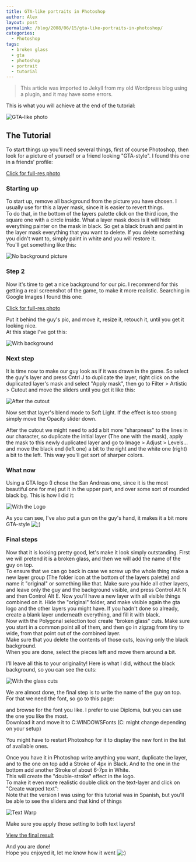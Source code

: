 ```yaml
---
title: GTA-like portraits in Photoshop
author: Alex
layout: post
permalink: /blog/2008/06/15/gta-like-portraits-in-photoshop/
categories:
  - Photoshop
tags:
  - broken glass
  - gta
  - photoshop
  - portrait
  - tutorial
--- 
```


> This article was imported to Jekyll from my old Wordpress blog using a plugin, and it may have some errors.

This is what you will achieve at the end of the tutorial:

![GTA-like photo](http://urbanoalvarez.es/blog/wp-content/uploads/2008/06/paul.jpg)


## The Tutorial

To start things up you\'ll need several things, first of course Photoshop, then look for a picture of yourself or a friend looking \"GTA-style\". I found this one in a friends\' profile:

[Click for full-res photo][4]

 [4]: http://urbanoalvarez.es/blog/wp-content/uploads/2008/06/img_0087.jpg

### Starting up

To start up, remove all background from the picture you have chosen. I usually use for this a layer mask, since it is easier to revert things.  
To do that, in the bottom of the layers palette click on the third icon, the square one with a circle inside. What a layer mask does is it will hide everything painter on the mask in black. So get a black brush and paint in the layer mask everything that you want to delete. If you delete something you didn\'t want to, simply paint in white and you will restore it.  
You\'ll get something like this:

![No background picture][5]

### Step 2

 [5]: http://urbanoalvarez.es/blog/wp-content/uploads/2008/06/1.jpg "No background picture"

Now it\'s time to get a nice background for our pic. I recommend for this getting a real screenshot of the game, to make it more realistic. Searching in Google Images I found this one:

[Click for full-res photo][4]

Put it behind the guy\'s pic, and move it, resize it, retouch it, until you get it looking nice.  
At this stage I\'ve got this:

 [7]: http://www.joergspielt.de/wp-content/uploads/gta-san-andreas.jpg

![With background][8]

### Next step

 [8]: http://urbanoalvarez.es/blog/wp-content/uploads/2008/06/2.jpg "With background"

It is time now to make our guy look as if it was drawn in the game. So select the guy\'s layer and press Cntrl J to duplicate the layer, right click on the duplicated layer\'s mask and select \"Apply mask\", then go to Filter > Artistic > Cutout and move the sliders until you get it like this:

![After the cutout][9]

Now set that layer\'s blend mode to Soft Light. If the effect is too strong simply move the Opacity slider down.

 [9]: http://urbanoalvarez.es/blog/wp-content/uploads/2008/06/3.jpg "After the cutout"

After the cutout we might need to add a bit more \"sharpness\" to the lines in our character, so duplicate the initial layer (The one with the mask), apply the mask to this newly duplicated layer and go to Image > Adjust > Levels... and move the black end (left one) a bit to the right and the white one (right) a bit to the left. This way you\'ll get sort of sharper colors.

### What now

Using a GTA logo (I chose the San Andreas one, since it is the most beautiful one for me) put it in the upper part, and over some sort of rounded black bg. This is how I did it:

![With the Logo][10]

As you can see, I\'ve also put a gun on the guy\'s hand, it makes it a bit more GTA-style ![;)][11] 

 [10]: http://urbanoalvarez.es/blog/wp-content/uploads/2008/06/4.jpg "With the Logo"
 [11]: http://urbanoalvarez.es/blog/wp-includes/images/smilies/icon_wink.gif

### Final steps

Now that it is looking pretty good, let\'s make it look simply outstanding. First we will pretend it is a broken glass, and then we will add the name of the guy on top.  
To ensure that we can go back in case we screw up the whole thing make a new layer group (The folder icon at the bottom of the layers palette) and name it \"original\" or something like that. Make sure you hide all other layers, and leave only the guy and the background visible, and press Control Alt N and then Control Alt E. Now you\'ll have a new layer with all visible things combined on it. Hide the \"original\" folder, and make visible again the gta logo and the other layers you might have. If you hadn\'t done so already, create a blank layer underneath everything, and fill it with black.  
Now with the Polygonal selection tool create \"broken glass\" cuts. Make sure you start in a common point all of them, and then go in zigzag from tiny to wide, from that point out of the combined layer.  
Make sure that you delete the contents of those cuts, leaving only the black background.  
When you are done, select the pieces left and move them around a bit.

I\'ll leave all this to your originality! Here is what I did, without the black background, so you can see the cuts:

![With the glass cuts][12]

We are almost done, the final step is to write the name of the guy on top. For that we need the font, so go to this page:  
  
and browse for the font you like. I prefer to use Diploma, but you can use the one you like the most.  
Download it and move it to C:WINDOWSFonts (C: might change depending on your setup)

 [12]: http://urbanoalvarez.es/blog/wp-content/uploads/2008/06/5.jpg "With the glass cuts"

You might have to restart Photoshop for it to display the new font in the list of available ones.

Once you have it in Photoshop write anything you want, duplicate the layer, and to the one on top add a Stroke of 4px in Black. And to the one in the bottom add another Stroke of about 6-7px in White.  
This will create the \"double-stroke\" effect in the logo.  
To make it even more realistic double click on the text-layer and click on \"Create warped text\":  
Note that the version I was using for this tutorial was in Spanish, but you\'ll be able to see the sliders and that kind of things

![Text Warp][13]

Make sure you apply those setting to both text layers!

 [13]: http://urbanoalvarez.es/blog/wp-content/uploads/2008/06/6.jpg "Text Warp"

[View the final result][14]

And you are done!  
Hope you enjoyed it, let me know how it went ![:)][15] 

 [14]: http://urbanoalvarez.es/blog/wp-content/uploads/2008/06/paul.jpg
 [15]: http://urbanoalvarez.es/blog/wp-includes/images/smilies/icon_smile.gif